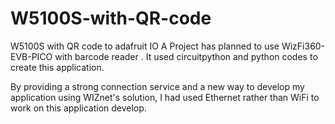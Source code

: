 # W5100S-with-QR-code
W5100S with QR code to adafruit IO
A Project has planned to use WizFi360-EVB-PICO with barcode reader . It used circuitpython and python codes to create this application. 

By providing a strong connection service and a new way to develop my application using WIZnet's solution, I had used Ethernet rather than WiFi to work on this application develop.

